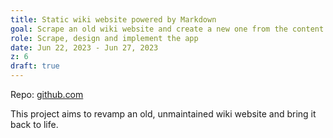 ```yaml
---
title: Static wiki website powered by Markdown
goal: Scrape an old wiki website and create a new one from the content
role: Scrape, design and implement the app
date: Jun 22, 2023 - Jun 27, 2023
z: 6
draft: true
---
```


Repo: [github.com](https://github.com/hearts-of-iron-2/wiki)

This project aims to revamp an old, unmaintained wiki website and bring it back to life.
